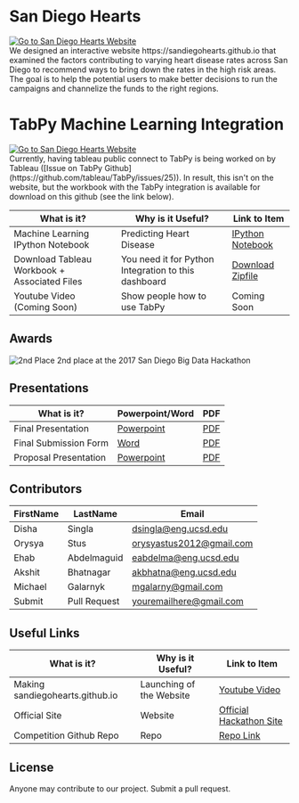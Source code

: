 # San Diego Hearts
<a href="https://sandiegohearts.github.io/">
<img src="https://github.com/sandiegohearts/sandiegohearts.github.io/blob/master/Images/coronyHeartDiseaseRate.png" alt="Go to San Diego Hearts Website">
</a>
<br />
We designed an interactive website https://sandiegohearts.github.io that examined the factors contributing to varying heart disease rates across San Diego to 
recommend ways to bring down the rates in the high risk areas. The goal is to help the potential users to make better decisions to run the campaigns and channelize the funds to the right regions.
</br>

# TabPy Machine Learning Integration
<a href="https://github.com/sandiegohearts/sandiegohearts.github.io/tree/master/TabPy">
<img src="https://github.com/sandiegohearts/sandiegohearts.github.io/blob/master/TabPy/TabPy.PNG" alt="Go to San Diego Hearts Website">
</a>
</br>
Currently, having tableau public connect to TabPy is being worked on by Tableau ([Issue on TabPy Github](https://github.com/tableau/TabPy/issues/25)). In result, this isn't on the website, but the workbook with the TabPy integration is available for download on this github (see the link below). 

What is it? | Why is it Useful? | Link to Item
--- | --- | ---
Machine Learning IPython Notebook | Predicting Heart Disease |  [IPython Notebook](https://github.com/sandiegohearts/sandiegohearts.github.io/blob/master/TabPy/HD%20ML%20Example.ipynb "Machine Learning IPython Notebook")
Download Tableau Workbook + Associated Files | You need it for Python Integration to this dashboard |  [Download Zipfile](https://github.com/sandiegohearts/sandiegohearts.github.io/raw/master/TabPy/SanDiegoMapping_PythonIntegration.zip "Download Zipfile")
Youtube Video (Coming Soon) | Show people how to use TabPy | Coming Soon

## Awards
![2nd Place](https://github.com/sandiegohearts/sandiegohearts.github.io/blob/master/Images/group.png)
2nd place at the 2017 San Diego Big Data Hackathon </br>

## Presentations
What is it? | Powerpoint/Word | PDF
--- | --- | ---
Final Presentation | [Powerpoint](https://github.com/sandiegohearts/sandiegohearts.github.io/blob/master/San%20Diego%20Hearts_Final.pptx "Final Powerpoint Presentation") | [PDF](https://github.com/sandiegohearts/sandiegohearts.github.io/blob/master/San%20Diego%20Hearts_Final.pdf "Final Presentation")
Final Submission Form | [Word](https://github.com/sandiegohearts/sandiegohearts.github.io/blob/master/2017%20BIG%20DATA%20HACKATHON%20PROJECT%20FORM.docx) | [PDF](https://github.com/sandiegohearts/sandiegohearts.github.io/blob/master/2017%20BIG%20DATA%20HACKATHON%20PROJECT%20FORM.pdf)
Proposal Presentation | [Powerpoint](https://github.com/sandiegohearts/sandiegohearts.github.io/blob/master/Proposal/ProposalSlides.pptx) | [PDF](https://github.com/sandiegohearts/sandiegohearts.github.io/blob/master/Proposal/Proposal.pdf "Presentation")

## Contributors
FirstName | LastName | Email
--- | --- | ---
Disha  |  Singla |  <dsingla@eng.ucsd.edu>
Orysya  |  Stus | <orysyastus2012@gmail.com>
Ehab  |  Abdelmaguid | <eabdelma@eng.ucsd.edu>
Akshit  |  Bhatnagar | <akbhatna@eng.ucsd.edu>
Michael  |  Galarnyk | <mgalarny@gmail.com>
Submit  |  Pull Request | <youremailhere@gmail.com>

## Useful Links
What is it? | Why is it Useful? | Link to Item
--- | --- | ---
Making sandiegohearts.github.io | Launching of the Website |  [Youtube Video](https://www.youtube.com/watch?v=OHsVCP7NEbc "Making github.io site")
Official Site | Website |  [Official Hackathon Site](http://bigdataforsandiego.github.io/ "Official Site")
Competition Github Repo | Repo |  [Repo Link](https://github.com/BigDataForSanDiego "Click to go to Repo")

## License
Anyone may contribute to our project. Submit a pull request. 
